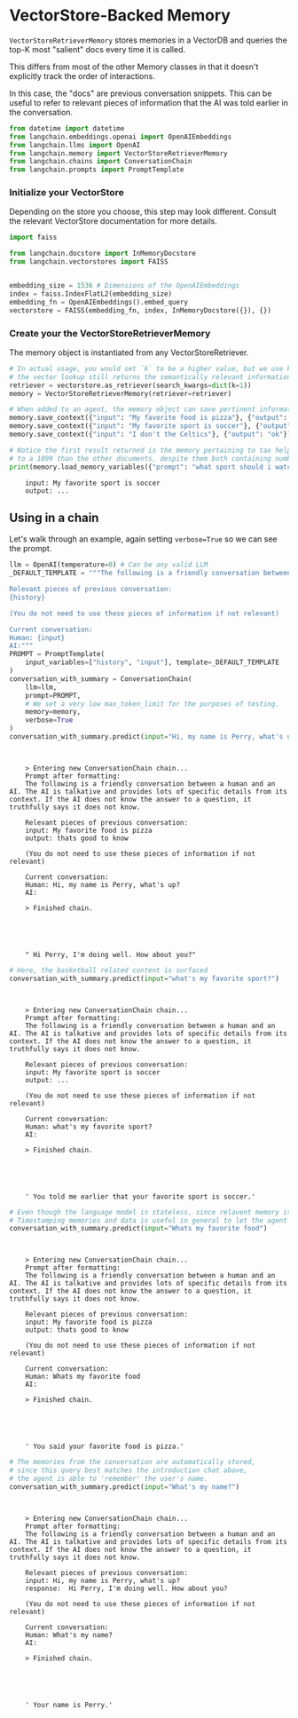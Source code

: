 # VectorStore-Backed Memory

`VectorStoreRetrieverMemory` stores memories in a VectorDB and queries the top-K most "salient" docs every time it is called.

This differs from most of the other Memory classes in that it doesn't explicitly track the order of interactions.

In this case, the "docs" are previous conversation snippets. This can be useful to refer to relevant pieces of information that the AI was told earlier in the conversation.

<!-- WARNING: THIS FILE WAS AUTOGENERATED! DO NOT EDIT! Instead, edit the notebook w/the location & name as this file. -->


```python
from datetime import datetime
from langchain.embeddings.openai import OpenAIEmbeddings
from langchain.llms import OpenAI
from langchain.memory import VectorStoreRetrieverMemory
from langchain.chains import ConversationChain
from langchain.prompts import PromptTemplate
```

### Initialize your VectorStore

Depending on the store you choose, this step may look different. Consult the relevant VectorStore documentation for more details.


```python
import faiss

from langchain.docstore import InMemoryDocstore
from langchain.vectorstores import FAISS


embedding_size = 1536 # Dimensions of the OpenAIEmbeddings
index = faiss.IndexFlatL2(embedding_size)
embedding_fn = OpenAIEmbeddings().embed_query
vectorstore = FAISS(embedding_fn, index, InMemoryDocstore({}), {})
```

### Create your the VectorStoreRetrieverMemory

The memory object is instantiated from any VectorStoreRetriever.


```python
# In actual usage, you would set `k` to be a higher value, but we use k=1 to show that
# the vector lookup still returns the semantically relevant information
retriever = vectorstore.as_retriever(search_kwargs=dict(k=1))
memory = VectorStoreRetrieverMemory(retriever=retriever)

# When added to an agent, the memory object can save pertinent information from conversations or used tools
memory.save_context({"input": "My favorite food is pizza"}, {"output": "thats good to know"})
memory.save_context({"input": "My favorite sport is soccer"}, {"output": "..."})
memory.save_context({"input": "I don't the Celtics"}, {"output": "ok"}) #
```


```python
# Notice the first result returned is the memory pertaining to tax help, which the language model deems more semantically relevant
# to a 1099 than the other documents, despite them both containing numbers.
print(memory.load_memory_variables({"prompt": "what sport should i watch?"})["history"])
```

<CodeOutputBlock lang="python">

```
    input: My favorite sport is soccer
    output: ...
```

</CodeOutputBlock>

## Using in a chain
Let's walk through an example, again setting `verbose=True` so we can see the prompt.


```python
llm = OpenAI(temperature=0) # Can be any valid LLM
_DEFAULT_TEMPLATE = """The following is a friendly conversation between a human and an AI. The AI is talkative and provides lots of specific details from its context. If the AI does not know the answer to a question, it truthfully says it does not know.

Relevant pieces of previous conversation:
{history}

(You do not need to use these pieces of information if not relevant)

Current conversation:
Human: {input}
AI:"""
PROMPT = PromptTemplate(
    input_variables=["history", "input"], template=_DEFAULT_TEMPLATE
)
conversation_with_summary = ConversationChain(
    llm=llm, 
    prompt=PROMPT,
    # We set a very low max_token_limit for the purposes of testing.
    memory=memory,
    verbose=True
)
conversation_with_summary.predict(input="Hi, my name is Perry, what's up?")
```

<CodeOutputBlock lang="python">

```
    
    
    > Entering new ConversationChain chain...
    Prompt after formatting:
    The following is a friendly conversation between a human and an AI. The AI is talkative and provides lots of specific details from its context. If the AI does not know the answer to a question, it truthfully says it does not know.
    
    Relevant pieces of previous conversation:
    input: My favorite food is pizza
    output: thats good to know
    
    (You do not need to use these pieces of information if not relevant)
    
    Current conversation:
    Human: Hi, my name is Perry, what's up?
    AI:
    
    > Finished chain.





    " Hi Perry, I'm doing well. How about you?"
```

</CodeOutputBlock>


```python
# Here, the basketball related content is surfaced
conversation_with_summary.predict(input="what's my favorite sport?")
```

<CodeOutputBlock lang="python">

```
    
    
    > Entering new ConversationChain chain...
    Prompt after formatting:
    The following is a friendly conversation between a human and an AI. The AI is talkative and provides lots of specific details from its context. If the AI does not know the answer to a question, it truthfully says it does not know.
    
    Relevant pieces of previous conversation:
    input: My favorite sport is soccer
    output: ...
    
    (You do not need to use these pieces of information if not relevant)
    
    Current conversation:
    Human: what's my favorite sport?
    AI:
    
    > Finished chain.





    ' You told me earlier that your favorite sport is soccer.'
```

</CodeOutputBlock>


```python
# Even though the language model is stateless, since relavent memory is fetched, it can "reason" about the time.
# Timestamping memories and data is useful in general to let the agent determine temporal relevance
conversation_with_summary.predict(input="Whats my favorite food")
```

<CodeOutputBlock lang="python">

```
    
    
    > Entering new ConversationChain chain...
    Prompt after formatting:
    The following is a friendly conversation between a human and an AI. The AI is talkative and provides lots of specific details from its context. If the AI does not know the answer to a question, it truthfully says it does not know.
    
    Relevant pieces of previous conversation:
    input: My favorite food is pizza
    output: thats good to know
    
    (You do not need to use these pieces of information if not relevant)
    
    Current conversation:
    Human: Whats my favorite food
    AI:
    
    > Finished chain.





    ' You said your favorite food is pizza.'
```

</CodeOutputBlock>


```python
# The memories from the conversation are automatically stored,
# since this query best matches the introduction chat above,
# the agent is able to 'remember' the user's name.
conversation_with_summary.predict(input="What's my name?")
```

<CodeOutputBlock lang="python">

```
    
    
    > Entering new ConversationChain chain...
    Prompt after formatting:
    The following is a friendly conversation between a human and an AI. The AI is talkative and provides lots of specific details from its context. If the AI does not know the answer to a question, it truthfully says it does not know.
    
    Relevant pieces of previous conversation:
    input: Hi, my name is Perry, what's up?
    response:  Hi Perry, I'm doing well. How about you?
    
    (You do not need to use these pieces of information if not relevant)
    
    Current conversation:
    Human: What's my name?
    AI:
    
    > Finished chain.





    ' Your name is Perry.'
```

</CodeOutputBlock>
